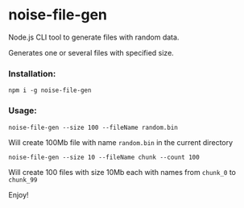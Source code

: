 # noise-file-gen
Node.js CLI tool to generate files with random data.

Generates one or several files with specified size.

### Installation:
```
npm i -g noise-file-gen
```

### Usage:
```
noise-file-gen --size 100 --fileName random.bin
```
Will create 100Mb file with name `random.bin` in the current directory

```
noise-file-gen --size 10 --fileName chunk --count 100
```
Will create 100 files with size 10Mb each with names from `chunk_0` to `chunk_99`

Enjoy!
